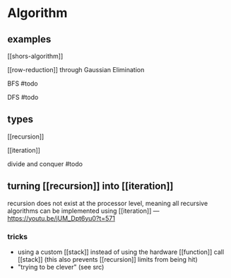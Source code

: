 # Algorithm

## examples

[[shors-algorithm]]

[[row-reduction]] through Gaussian Elimination

BFS #todo

DFS #todo

## types

[[recursion]]

[[iteration]]

divide and conquer #todo

## turning [[recursion]] into [[iteration]]

recursion does not exist at the processor level, meaning all recursive algorithms can be implemented using [[iteration]] &mdash; <https://youtu.be/jUM_Dpt6yu0?t=571>

### tricks

- using a custom [[stack]] instead of using the hardware [[function]] call [[stack]] (this also prevents [[recursion]] limits from being hit)
- "trying to be clever" (see src)
